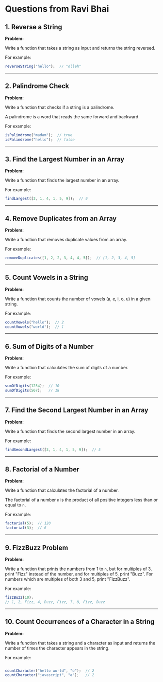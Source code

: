 # Questions from Ravi Bhai

## **1. Reverse a String**

**Problem:**

Write a function that takes a string as input and returns the string reversed.

For example:

```jsx
reverseString("hello");  // "olleh"

```

---

## **2. Palindrome Check**

**Problem:**

Write a function that checks if a string is a palindrome.

A palindrome is a word that reads the same forward and backward.

For example:

```jsx
isPalindrome("madam");  // true
isPalindrome("hello");  // false

```

---

## **3. Find the Largest Number in an Array**

**Problem:**

Write a function that finds the largest number in an array.

For example:

```jsx
findLargest([3, 1, 4, 1, 5, 9]);  // 9

```

---

## **4. Remove Duplicates from an Array**

**Problem:**

Write a function that removes duplicate values from an array.

For example:

```jsx
removeDuplicates([1, 2, 2, 3, 4, 4, 5]);  // [1, 2, 3, 4, 5]

```

---

## **5. Count Vowels in a String**

**Problem:**

Write a function that counts the number of vowels (a, e, i, o, u) in a given string.

For example:

```jsx
countVowels("hello");  // 2
countVowels("world");  // 1

```

---

## **6. Sum of Digits of a Number**

**Problem:**

Write a function that calculates the sum of digits of a number.

For example:

```jsx
sumOfDigits(1234);  // 10
sumOfDigits(567);   // 18

```

---

## **7. Find the Second Largest Number in an Array**

**Problem:**

Write a function that finds the second largest number in an array.

For example:

```jsx
findSecondLargest([3, 1, 4, 1, 5, 9]);  // 5

```

---

## **8. Factorial of a Number**

**Problem:**

Write a function that calculates the factorial of a number.

The factorial of a number `n` is the product of all positive integers less than or equal to `n`.

For example:

```jsx
factorial(5);  // 120
factorial(3);  // 6

```

---

## **9. FizzBuzz Problem**

**Problem:**

Write a function that prints the numbers from 1 to `n`, but for multiples of 3, print "Fizz" instead of the number, and for multiples of 5, print "Buzz". For numbers which are multiples of both 3 and 5, print "FizzBuzz".

For example:

```jsx
fizzBuzz(10);
// 1, 2, Fizz, 4, Buzz, Fizz, 7, 8, Fizz, Buzz

```

---

## **10. Count Occurrences of a Character in a String**

**Problem:**

Write a function that takes a string and a character as input and returns the number of times the character appears in the string.

For example:

```jsx

countCharacter("hello world", "o");  // 2
countCharacter("javascript", "a");   // 2

```
